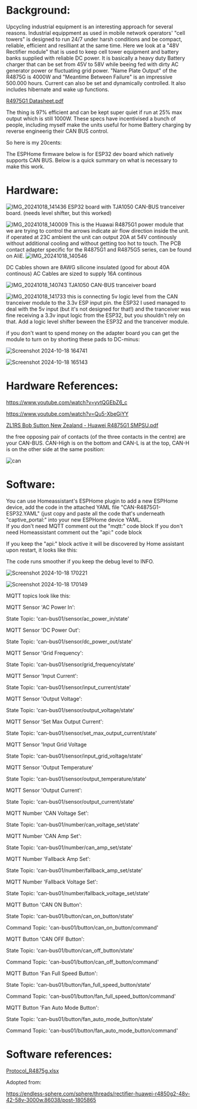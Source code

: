 # Background: 
Upcycling industrial equipment is an interesting approach for several reasons. Industrial equippment as used in mobile network operators' "cell towers" is designed to run 24/7 under harsh conditions and be compact, reliable, efficient and resilliant at the same time. 
Here we look at a "48V Rectifier module" that is used to keep cell tower equipment and battery banks supplied with reliable DC power. It is basically a heavy duty Battery charger that can be set from 45V to 58V while beeing fed with dirty AC generator power or fluctuating grid power. "Name Plate Output" of the R4875G is 4000W and "Meantime Between Failure" is an impressive 500.000 hours. Current can also be set and dynamically controlled. It also includes hibernate and wake up functions. 

[R4975G1 Datasheet.pdf](https://github.com/user-attachments/files/17574446/R4975G1.Datasheet.pdf)


The thing is 97% efficient and can be kept super quiet if run at 25% max output which is still 1000W.
These specs have incentivised a bunch of people, including myself make the units useful for home Battery charging by reverse engineerig their CAN BUS control.

So here is my 20cents:

The ESPHome firmware below is for ESP32 dev board which natively supports CAN BUS. Below is a quick summary on what is necessary to make this work. 



# Hardware: 
![IMG_20241018_141436](https://github.com/user-attachments/assets/c75316e2-48f6-43c9-b544-35b82bb796bc)
ESP32 board with TJA1050 CAN-BUS tranceiver board. (needs level shifter, but this worked)

![IMG_20241018_140009](https://github.com/user-attachments/assets/aedbd152-b3ed-4c68-9e8d-fad47455ab69)
This is the Huawai R4875G1 power module that we are trying to control the arrows indicate air flow direction inside the unit. if operated at 23C ambient the unit can output 20A at 54V continously without additional cooling and without getting too hot to touch.
The PCB contact adapter specific for the R4875G1 and R4875G5 series, can be found on AliE.
![IMG_20241018_140546](https://github.com/user-attachments/assets/26adaf1d-337f-4390-b8ca-50e13a5c1673)

DC Cables shown are 8AWG silicone insulated (good for about 40A continous)
AC Cables are sized to supply 16A continous

![IMG_20241018_140743](https://github.com/user-attachments/assets/ea1e3ff2-27fd-47af-94fe-055ffd697be8)
TJA1050 CAN-BUS tranceiver board


![IMG_20241018_141733](https://github.com/user-attachments/assets/909a2692-d080-4f7c-9965-e06ca748c99c)
this is connecting 5v logic level from the CAN tranceiver module to the 3.3v ESP input pin.
the ESP32 I used managed to deal with the 5v input (but it's not designed for that!) and the tranceiver was fine receiving a 3.3v input logic from the ESP32, but you shouldn't rely on that. Add a logic level shifter beween the ESP32 and the tranceiver module.

if you don't want to spend money on the adapter board you can get the module to turn on by shorting these pads to DC-minus:

![Screenshot 2024-10-18 164741](https://github.com/user-attachments/assets/edd97e21-da8d-49c3-851b-2305f1d71256)

![Screenshot 2024-10-18 165143](https://github.com/user-attachments/assets/8a0f7d83-c754-46e7-8dd0-eef3c1ae49cb)

# Hardware References:

https://www.youtube.com/watch?v=yvtQGEbZ6_c

https://www.youtube.com/watch?v=Qu5-XbeGiYY

[ZL1RS Bob Sutton New Zealand - Huawei R4875G1 SMPSU.pdf](https://github.com/user-attachments/files/17571985/ZL1RS.Bob.Sutton.New.Zealand.-.Huawei.R4875G1.SMPSU.pdf)


the free opposing pair of contacts (of the three contacts in the centre) are your CAN-BUS. CAN-High is on the bottom and CAN-L is at the top, CAN-H is on the other side at the same position:

![can](https://github.com/user-attachments/assets/abf646de-7ed0-40bd-977f-927654330967)

# Software:

You can use Homeassistant's ESPHome plugin to add a new ESPHome device, add the code in the attached YAML file 
"CAN-R4875G1-ESP32.YAML"
(just copy and paste all the code that's underneath "captive_portal:" into your new ESPHome device YAML.  
If you don't need MQTT comment out the "mqtt:" code block
If you don't need Homeassistant comment out the "api:" code block 

If you keep the "api:" block active it will be discovered by Home assistant upon restart, it looks like this: 


The code runs smoother if you keep the debug level to INFO.

![Screenshot 2024-10-18 170221](https://github.com/user-attachments/assets/00b6da9a-1fe3-4be9-9083-7ba2df3a7ec5)

![Screenshot 2024-10-18 170149](https://github.com/user-attachments/assets/c8e686f8-5a49-41f0-8d6d-133be1017357)

MQTT topics look like this:

MQTT Sensor 'AC Power In':

State Topic: 'can-bus01/sensor/ac_power_in/state'

MQTT Sensor 'DC Power Out':

State Topic: 'can-bus01/sensor/dc_power_out/state'

MQTT Sensor 'Grid Frequency':

State Topic: 'can-bus01/sensor/grid_frequency/state'

MQTT Sensor 'Input Current':

State Topic: 'can-bus01/sensor/input_current/state'

MQTT Sensor 'Output Voltage':

State Topic: 'can-bus01/sensor/output_voltage/state'

MQTT Sensor 'Set Max Output Current':

State Topic: 'can-bus01/sensor/set_max_output_current/state'

MQTT Sensor 'Input Grid Voltage

State Topic: 'can-bus01/sensor/input_grid_voltage/state'

MQTT Sensor 'Output Temperature'

State Topic: 'can-bus01/sensor/output_temperature/state'

MQTT Sensor 'Output Current':

State Topic: 'can-bus01/sensor/output_current/state'

MQTT Number 'CAN Voltage Set':

State Topic: 'can-bus01/number/can_voltage_set/state'

MQTT Number 'CAN Amp Set':

State Topic: 'can-bus01/number/can_amp_set/state'

MQTT Number 'Fallback Amp Set':

State Topic: 'can-bus01/number/fallback_amp_set/state'

MQTT Number 'Fallback Voltage Set':

State Topic: 'can-bus01/number/fallback_voltage_set/state'

MQTT Button 'CAN ON Button': 

State Topic: 'can-bus01/button/can_on_button/state'

Command Topic: 'can-bus01/button/can_on_button/command'

MQTT Button 'CAN OFF Button': 

State Topic: 'can-bus01/button/can_off_button/state'

Command Topic: 'can-bus01/button/can_off_button/command'
 
MQTT Button 'Fan Full Speed Button': 

State Topic: 'can-bus01/button/fan_full_speed_button/state'

Command Topic: 'can-bus01/button/fan_full_speed_button/command'

MQTT Button 'Fan Auto Mode Button': 

State Topic: 'can-bus01/button/fan_auto_mode_button/state'

Command Topic: 'can-bus01/button/fan_auto_mode_button/command'

# Software references:

[Protocol_R4875g.xlsx](https://github.com/user-attachments/files/17571999/Protocol_R4875g.xlsx)

Adopted from: 

https://endless-sphere.com/sphere/threads/rectifier-huawei-r4850g2-48v-42-58v-3000w.86038/post-1805865




